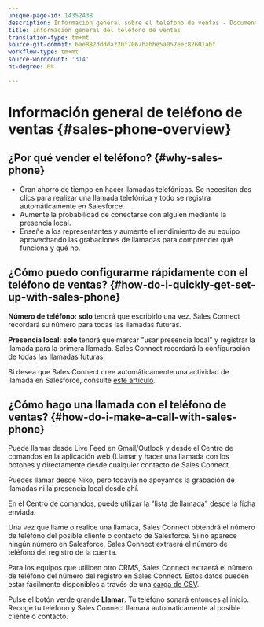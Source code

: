 ```yaml
---
unique-page-id: 14352438
description: Información general sobre el teléfono de ventas - Documentos de marketing - Documentación del producto
title: Información general del teléfono de ventas
translation-type: tm+mt
source-git-commit: 6ae882dddda220f7067babbe5a057eec82601abf
workflow-type: tm+mt
source-wordcount: '314'
ht-degree: 0%

---
```



# Información general de teléfono de ventas {#sales-phone-overview}

## ¿Por qué vender el teléfono? {#why-sales-phone}

* Gran ahorro de tiempo en hacer llamadas telefónicas. Se necesitan dos clics para realizar una llamada telefónica y todo se registra automáticamente en Salesforce.
* Aumente la probabilidad de conectarse con alguien mediante la presencia local.
* Enseñe a los representantes y aumente el rendimiento de su equipo aprovechando las grabaciones de llamadas para comprender qué funciona y qué no.

## ¿Cómo puedo configurarme rápidamente con el teléfono de ventas? {#how-do-i-quickly-get-set-up-with-sales-phone}

**Número de teléfono: solo** tendrá que escribirlo una vez. Sales Connect recordará su número para todas las llamadas futuras.

**Presencia local: solo** tendrá que marcar &quot;usar presencia local&quot; y registrar la llamada para la primera llamada. Sales Connect recordará la configuración de todas las llamadas futuras.

Si desea que Sales Connect cree automáticamente una actividad de llamada en Salesforce, consulte [este artículo](/help/marketo/product-docs/marketo-sales-connect/phone/calls-arent-logging-to-salesforce.md).

## ¿Cómo hago una llamada con el teléfono de ventas? {#how-do-i-make-a-call-with-sales-phone}

Puede llamar desde Live Feed en Gmail/Outlook y desde el Centro de comandos en la aplicación web (Llamar y hacer una llamada con los botones y directamente desde cualquier contacto de Sales Connect.

Puedes llamar desde Niko, pero todavía no apoyamos la grabación de llamadas ni la presencia local desde ahí.

En el Centro de comandos, puede utilizar la &quot;lista de llamada&quot; desde la ficha enviada.

Una vez que llame o realice una llamada, Sales Connect obtendrá el número de teléfono del posible cliente o contacto de Salesforce. Si no aparece ningún número en Salesforce, Sales Connect extraerá el número de teléfono del registro de la cuenta.

Para los equipos que utilicen otro CRMS, Sales Connect extraerá el número de teléfono del número del registro en Sales Connect. Estos datos pueden estar fácilmente disponibles a través de una [carga de CSV](/help/marketo/product-docs/marketo-sales-connect/people/managing-contacts/import-contacts-via-csv.md).

Pulse el botón verde grande **Llamar**. Tu teléfono sonará entonces al inicio. Recoge tu teléfono y Sales Connect llamará automáticamente al posible cliente o contacto.

